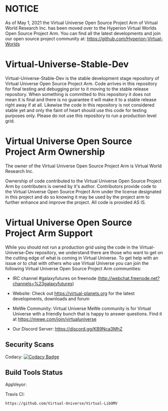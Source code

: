 # NOTICE
As of May 1, 2021 the Virtual Universe Open Source Project Arm of Virtual World Research Inc. has been moved over to the Hyperion Virtual Worlds Open Source Project Arm.  You can find all the latest developments and join our open source project community at: https://github.com/Hyperion-Virtual-Worlds

# Virtual-Universe-Stable-Dev
Virtual-Universe-Stable-Dev is the stable development stage repository of Virtual Universe Open Source Project Arm.  Code arrives in this repository for final testing and debugging prior to it moving to the stable release repository.  When something is committed to this repository it does not mean it is final and there is no guarantee it will make it to a stable release right away if at all.  Likewise the code in this repository is not considered stable yet and only the faint of heart should use this code for testing purposes only.  Please do not use this repository to run a production level grid.  

# Virtual Universe Open Source Project Arm Ownership
The owner of the Virtual Universe Open Source Project Arm is Virtual World Research Inc.

Ownership of code contributed to the Virtual Universe Open Source Project Arm by contributers is owned by it's author.  Contributors provide code to the Virtual Universe Open Source Project Arm under the license designated in this project and do so knowing it may be used by the project arm to further enhance and improve the project.  All code is provided AS IS.

# Virtual Universe Open Source Project Arm Support
While you should not run a production grid using the code in the Virtual-Universe-Dev repository, we understand there are those who want to get on the cutting edge of what is coming in Virtual Universe.  To get help with an issue or to chat with others who use Virtual Universe you can join the following Virtual Universe Open Source Project Arm communities:

* IRC channel #galaxyfutures on freenode (http://webchat.freenode.net?channels=%23galaxyfutures)

* Website: Check out https://virtual-planets.org for the latest developments, downloads and forum

* MeWe Community: Virtual Universe MeWe community is for Virtual Universe with a friendly bunch that is happy to answer questions. Find it at https://mewe.com/join/virtualuniverse

* Our Discord Server: https://discord.gg/KB9Nca3MhZ

## Security Scans

Codacy: [![Codacy Badge](https://api.codacy.com/project/badge/Grade/0c681d60a77b41eab3efdf1c784dcf78)](https://www.codacy.com/app/Virtual-World-Research-Inc/Virtual-Universe-Stable-Dev?utm_source=github.com&amp;utm_medium=referral&amp;utm_content=Virtual-Universe/Virtual-Universe-Stable-Dev&amp;utm_campaign=Badge_Grade)

## Build Tools Status

AppVeyor:

Travis CI:

`https://github.com/Virtual-Universe/Virtual-LibOMV`
